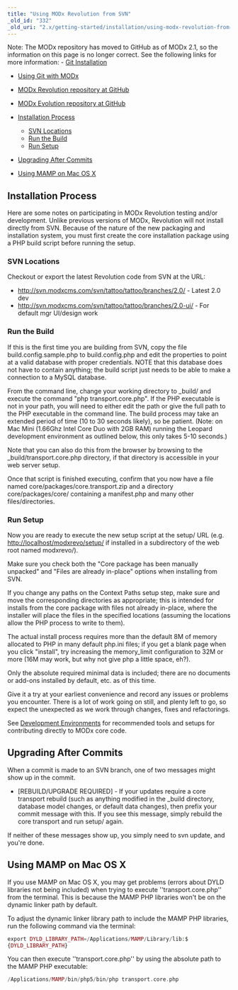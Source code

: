```yaml
---
title: "Using MODx Revolution from SVN"
_old_id: "332"
_old_uri: "2.x/getting-started/installation/using-modx-revolution-from-svn"
---
```


Note: The MODx repository has moved to GitHub as of MODx 2.1, so the information on this page is no longer correct. See the following links for more information: - [Git Installation](getting-started/installation/git-installation "Git Installation")
- [Using Git with MODx](http://rtfm.modx.com/display/community/Using+GitHub)
- [MODx Revolution repository at GitHub](https://github.com/modxcms/revolution)
- [MODx Evolution repository at GitHub](https://github.com/modxcms/evolution)



- [Installation Process](#installation-process)
  - [SVN Locations](#svn-locations)
  - [Run the Build](#run-the-build)
  - [Run Setup](#run-setup)
- [Upgrading After Commits](#upgrading-after-commits)
- [Using MAMP on Mac OS X](#using-mamp-on-mac-os-x)



## Installation Process

Here are some notes on participating in MODx Revolution testing and/or development. Unlike previous versions of MODx, Revolution will not install directly from SVN. Because of the nature of the new packaging and installation system, you must first create the core installation package using a PHP build script before running the setup.

### SVN Locations

Checkout or export the latest Revolution code from SVN at the URL:

- <http://svn.modxcms.com/svn/tattoo/tattoo/branches/2.0/> - Latest 2.0 dev
- <http://svn.modxcms.com/svn/tattoo/tattoo/branches/2.0-ui/> - For default mgr UI/design work

### Run the Build

If this is the first time you are building from SVN, copy the file build.config.sample.php to build.config.php and edit the properties to point at a valid database with proper credentials. NOTE that this database does not have to contain anything; the build script just needs to be able to make a connection to a MySQL database.

From the command line, change your working directory to \_build/ and execute the command "php transport.core.php". If the PHP executable is not in your path, you will need to either edit the path or give the full path to the PHP executable in the command line. The build process may take an extended period of time (10 to 30 seconds likely), so be patient. (Note: on Mac Mini (1.66Ghz Intel Core Duo with 2GB RAM) running the Leopard development environment as outlined below, this only takes 5-10 seconds.)

Note that you can also do this from the browser by browsing to the \_build/transport.core.php directory, if that directory is accessible in your web server setup.

Once that script is finished executing, confirm that you now have a file named core/packages/core.transport.zip and a directory core/packages/core/ containing a manifest.php and many other files/directories.

### Run Setup

Now you are ready to execute the new setup script at the setup/ URL (e.g. <http://localhost/modxrevo/setup/> if installed in a subdirectory of the web root named modxrevo/).

Make sure you check both the "Core package has been manually unpacked" and "Files are already in-place" options when installing from SVN.

If you change any paths on the Context Paths setup step, make sure and move the corresponding directories as appropriate; this is intended for installs from the core package with files not already in-place, where the installer will place the files in the specified locations (assuming the locations allow the PHP process to write to them).

The actual install process requires more than the default 8M of memory allocated to PHP in many default php.ini files; if you get a blank page when you click "install", try increasing the memory\_limit configuration to 32M or more (16M may work, but why not give php a little space, eh?).

Only the absolute required minimal data is included; there are no documents or add-ons installed by default, etc. as of this time.

Give it a try at your earliest convenience and record any issues or problems you encounter. There is a lot of work going on still, and plenty left to go, so expect the unexpected as we work through changes, fixes and refactorings.

See [Development Environments](/community/contribute/becoming-a-contributor/development-environments "Development Environments") for recommended tools and setups for contributing directly to MODx core code.

## Upgrading After Commits

When a commit is made to an SVN branch, one of two messages might show up in the commit.

- \[REBUILD/UPGRADE REQUIRED\] - If your updates require a core transport rebuild (such as anything modified in the \_build directory, database model changes, or default data changes), then prefix your commit message with this. If you see this message, simply rebuild the core transport and run setup/ again.

If neither of these messages show up, you simply need to svn update, and you're done.

## Using MAMP on Mac OS X

If you use MAMP on Mac OS X, you may get problems (errors about DYLD libraries not being included) when trying to execute ''transport.core.php'' from the terminal. This is because the MAMP PHP libraries won't be on the dynamic linker path by default.

To adjust the dynamic linker library path to include the MAMP PHP libraries, run the following command via the terminal:

``` php 
export DYLD_LIBRARY_PATH=/Applications/MAMP/Library/lib:$
{DYLD_LIBRARY_PATH}
```

You can then execute ''transport.core.php'' by using the absolute path to the MAMP PHP executable:

``` php 
/Applications/MAMP/bin/php5/bin/php transport.core.php
```